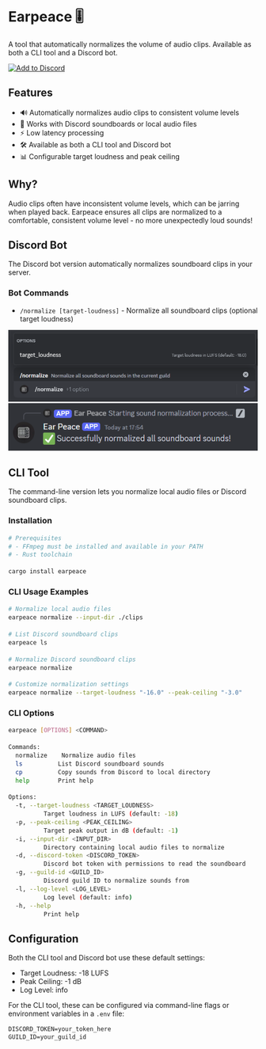 # Earpeace 🎚️

A tool that automatically normalizes the volume of audio clips. Available as both a CLI tool and a Discord bot.

[![Add to Discord](https://img.shields.io/badge/Add%20to%20Discord-5865F2?style=for-the-badge&logo=discord&logoColor=white)](https://discord.com/oauth2/authorize?client_id=1312227542652026880)

## Features

- 🔊 Automatically normalizes audio clips to consistent volume levels
- 🎯 Works with Discord soundboards or local audio files
- ⚡ Low latency processing
- 🛠️ Available as both a CLI tool and Discord bot
- 📊 Configurable target loudness and peak ceiling

## Why?

Audio clips often have inconsistent volume levels, which can be jarring when played back. Earpeace ensures all clips are normalized to a comfortable, consistent volume level - no more unexpectedly loud sounds!

## Discord Bot

The Discord bot version automatically normalizes soundboard clips in your server.

### Bot Commands
- `/normalize [target-loudness]` - Normalize all soundboard clips (optional target loudness)

![Discord Bot Interface](assets/image.png)
![Discord Bot Options](assets/options.png)

## CLI Tool

The command-line version lets you normalize local audio files or Discord soundboard clips.

### Installation

```bash
# Prerequisites
# - FFmpeg must be installed and available in your PATH
# - Rust toolchain

cargo install earpeace
```

### CLI Usage Examples
```bash
# Normalize local audio files
earpeace normalize --input-dir ./clips

# List Discord soundboard clips
earpeace ls

# Normalize Discord soundboard clips
earpeace normalize

# Customize normalization settings
earpeace normalize --target-loudness "-16.0" --peak-ceiling "-3.0"
```

### CLI Options
```bash
earpeace [OPTIONS] <COMMAND>

Commands:
  normalize    Normalize audio files
  ls          List Discord soundboard sounds
  cp          Copy sounds from Discord to local directory
  help        Print help

Options:
  -t, --target-loudness <TARGET_LOUDNESS>
          Target loudness in LUFS (default: -18)
  -p, --peak-ceiling <PEAK_CEILING>
          Target peak output in dB (default: -1)
  -i, --input-dir <INPUT_DIR>
          Directory containing local audio files to normalize
  -d, --discord-token <DISCORD_TOKEN>
          Discord bot token with permissions to read the soundboard
  -g, --guild-id <GUILD_ID>
          Discord guild ID to normalize sounds from
  -l, --log-level <LOG_LEVEL>
          Log level (default: info)
  -h, --help
          Print help
```

## Configuration

Both the CLI tool and Discord bot use these default settings:

- Target Loudness: -18 LUFS
- Peak Ceiling: -1 dB
- Log Level: info

For the CLI tool, these can be configured via command-line flags or environment variables in a `.env` file:
```
DISCORD_TOKEN=your_token_here
GUILD_ID=your_guild_id
```